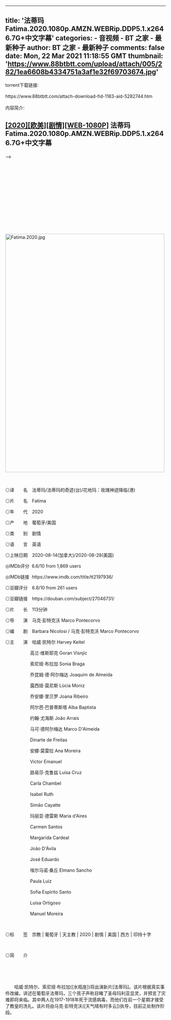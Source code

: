 
---
title: '法蒂玛 Fatima.2020.1080p.AMZN.WEBRip.DDP5.1.x264 6.7G+中文字幕'
categories: 
    - 音视频
    - BT 之家 - 最新种子
author: BT 之家 - 最新种子
comments: false
date: Mon, 22 Mar 2021 11:18:55 GMT
thumbnail: 'https://www.88btbtt.com/upload/attach/005/282/1ea6608b4334751a3af1e32f69703674.jpg'
---

<div>   
torrent下载链接:<br><br>https://www.88btbtt.com/attach-download-fid-1183-aid-5282744.htm<br><br>内容简介:<br>



<h2 id="subject_4577591">


<a href="https://www.88btbtt.com/forum-index-fid-1183-typeid2-697.htm" target="_blank" rel="nofollow">[2020]</a><a href="https://www.88btbtt.com/forum-index-fid-1183-typeid3-10086.htm" target="_blank" rel="nofollow">[欧美]</a><a href="https://www.88btbtt.com/forum-index-fid-1183-typeid4-136161.htm" target="_blank" rel="nofollow">[剧情]</a><a href="https://www.88btbtt.com/forum-index-fid-1183-typeid1-7.htm" target="_blank" rel="nofollow">[WEB-1080P]</a>
法蒂玛 Fatima.2020.1080p.AMZN.WEBRip.DDP5.1.x264 6.7G+中文字幕

</h2>




<div id="message_32344845" class="message">

<div class="width border">
<!-- 广告位：875*120 -->

</div>
<!--
<div style="width: 250px; height: 50px; float: right; /* filter:alpha(Opacity=80);-moz-opacity:0.8;opacity: 0.8;*/">

<!-- 广告位：250X250(BT之家) -->


</div>
-->
<!-- #第一楼右侧广告 -->
<div style="width: 250px; height: 250px; float: right">


</div>
<p><img src="https://www.88btbtt.com/upload/attach/005/282/1ea6608b4334751a3af1e32f69703674.jpg" title="Fatima.2020.jpg" width="500" height="746" border="0" style="width:500px; height:746px;" referrerpolicy="no-referrer"></p><p><br></p><p><span style="font-size:14px;">◎译　　名　法蒂玛/法蒂玛的奇迹(台)/花地玛：玫瑰神迹降临(港)</span></p><p><span style="font-size:14px;">◎片　　名　Fatima</span></p><p><span style="font-size:14px;">◎年　　代　2020</span></p><p><span style="font-size:14px;">◎产　　地　葡萄牙/美国</span></p><p><span style="font-size:14px;">◎类　　别　剧情</span></p><p><span style="font-size:14px;">◎语　　言　英语</span></p><p><span style="font-size:14px;">◎上映日期　2020-08-14(加拿大)/2020-08-28(美国)</span></p><p><span style="font-size:14px;">◎IMDb评分  6.6/10 from 1,869 users</span></p><p><span style="font-size:14px;">◎IMDb链接  https://www.imdb.com/title/tt2197936/</span></p><p><span style="font-size:14px;">◎豆瓣评分　6.8/10 from 261 users</span></p><p><span style="font-size:14px;">◎豆瓣链接　https://douban.com/subject/27046731/</span></p><p><span style="font-size:14px;">◎片　　长　113分钟</span></p><p><span style="font-size:14px;">◎导　　演　马克·彭特克沃 Marco Pontecorvo</span></p><p><span style="font-size:14px;">◎编　　剧　Barbara Nicolosi / 马克·彭特克沃 Marco Pontecorvo</span></p><p><span style="font-size:14px;">◎主　　演　哈威·凯特尔 Harvey Keitel</span></p><p><span style="font-size:14px;">　　　　  　高兰·维斯耶克 Goran Visnjic</span></p><p><span style="font-size:14px;">　　　　  　索尼娅·布拉加 Sonia Braga</span></p><p><span style="font-size:14px;">　　　　  　乔昆姆·德·阿尔梅达 Joaquim de Almeida</span></p><p><span style="font-size:14px;">　　　　  　露西娅·莫尼斯 Lúcia Moniz</span></p><p><span style="font-size:14px;">　　　　  　乔安娜·里贝罗 Joana Ribeiro</span></p><p><span style="font-size:14px;">　　　　  　阿尔芭·巴普蒂斯塔 Alba Baptista</span></p><p><span style="font-size:14px;">　　　　  　约翰·尤海斯 João Arrais</span></p><p><span style="font-size:14px;">　　　　  　马可·德阿尔梅达 Marco D'Almeida</span></p><p><span style="font-size:14px;">　　　　  　Dinarte de Freitas</span></p><p><span style="font-size:14px;">　　　　  　安娜·莫雷拉 Ana Moreira</span></p><p><span style="font-size:14px;">　　　　  　Victor Emanuel</span></p><p><span style="font-size:14px;">　　　　  　路易莎·克鲁兹 Luísa Cruz</span></p><p><span style="font-size:14px;">　　　　  　Carla Chambel</span></p><p><span style="font-size:14px;">　　　　  　Isabel Ruth</span></p><p><span style="font-size:14px;">　　　　  　Simão Cayatte</span></p><p><span style="font-size:14px;">　　　　  　玛丽亚·德雷斯 Maria d'Aires</span></p><p><span style="font-size:14px;">　　　　  　Carmen Santos</span></p><p><span style="font-size:14px;">　　　　  　Margarida Cardeal</span></p><p><span style="font-size:14px;">　　　　  　João D'Ávila</span></p><p><span style="font-size:14px;">　　　　  　José Eduardo</span></p><p><span style="font-size:14px;">　　　　  　埃尔马诺·桑丘 Elmano Sancho</span></p><p><span style="font-size:14px;">　　　　  　Paula Luiz</span></p><p><span style="font-size:14px;">　　　　  　Sofia Espírito Santo</span></p><p><span style="font-size:14px;">　　　　  　Luisa Ortigoso</span></p><p><span style="font-size:14px;">　　　　  　Manuel Moreira</span></p><p><span style="font-size:14px;"><br></span></p><p><span style="font-size:14px;">◎标　　签　宗教 | 葡萄牙 | 天主教 | 2020 | 剧情 | 美国 | 西方 | 印持十字</span></p><p><span style="font-size:14px;"><br></span></p><p><span style="font-size:14px;">◎简　　介</span></p><p><span style="font-size:14px;"><br></span></p><p><span style="font-size:14px;">　　</span></p><p><span style="font-size:14px;">　　哈威·凯特尔、索尼娅·布拉加([水瓶座])将出演新片[法蒂玛]。该片根据真实事件改编，讲述在葡萄牙法蒂玛，三个孩子声称目睹了圣母玛利亚显灵，并预言了灾难即将来临。其中两人在1917-1918年死于流感病毒，而他们在前一个星期才接受了教皇的洗礼。该片将由马克·彭特克沃([天气晴有时多云])执导，目前正处制作阶段。</span></p><p><span style="font-size:14px;">　　</span></p><p><br></p><p><br></p><p><br></p><p><br></p><p><br></p><p><br></p>  
</div>
            